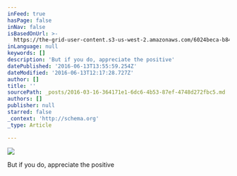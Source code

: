 ```yaml
---
inFeed: true
hasPage: false
inNav: false
isBasedOnUrl: >-
  https://the-grid-user-content.s3-us-west-2.amazonaws.com/6024beca-b84a-45cd-a14b-164a226bac42.png
inLanguage: null
keywords: []
description: 'But if you do, appreciate the positive'
datePublished: '2016-06-13T13:55:59.254Z'
dateModified: '2016-06-13T12:17:28.727Z'
author: []
title: ''
sourcePath: _posts/2016-03-16-364171e1-6dc6-4b53-87ef-4748d272fbc5.md
authors: []
publisher: null
starred: false
_context: 'http://schema.org'
_type: Article

---
```

![](https://the-grid-user-content.s3-us-west-2.amazonaws.com/8c193c3b-2a7b-4352-b898-23112d1c9e99.jpg)

But if you do, appreciate the positive
